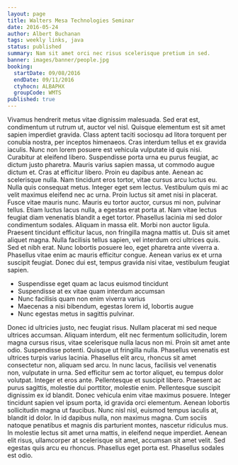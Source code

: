 ```yaml
---
layout: page
title: Walters Mesa Technologies Seminar
date: 2016-05-24
author: Albert Buchanan
tags: weekly links, java
status: published
summary: Nam sit amet orci nec risus scelerisque pretium in sed.
banner: images/banner/people.jpg
booking:
  startDate: 09/08/2016
  endDate: 09/11/2016
  ctyhocn: ALBAPHX
  groupCode: WMTS
published: true
---
```

Vivamus hendrerit metus vitae dignissim malesuada. Sed erat est, condimentum ut rutrum ut, auctor vel nisl. Quisque elementum est sit amet sapien imperdiet gravida. Class aptent taciti sociosqu ad litora torquent per conubia nostra, per inceptos himenaeos. Cras interdum tellus et ex gravida iaculis. Nunc non lorem posuere est vehicula vulputate id quis nisi. Curabitur at eleifend libero. Suspendisse porta urna eu purus feugiat, ac dictum justo pharetra. Mauris varius sapien massa, ut commodo augue dictum et. Cras at efficitur libero. Proin eu dapibus ante. Aenean ac scelerisque nulla. Nam tincidunt eros tortor, vitae cursus arcu luctus eu. Nulla quis consequat metus. Integer eget sem lectus. Vestibulum quis mi ac velit maximus eleifend nec ac urna.
Proin luctus sit amet nisi in placerat. Fusce vitae mauris nunc. Mauris eu tortor auctor, cursus mi non, pulvinar tellus. Etiam luctus lacus nulla, a egestas erat porta at. Nam vitae lectus feugiat diam venenatis blandit a eget tortor. Phasellus lacinia mi sed dolor condimentum sodales. Aliquam in massa elit. Morbi non auctor ligula. Praesent tincidunt efficitur lacus, non fringilla magna mattis ut. Duis sit amet aliquet magna. Nulla facilisis tellus sapien, vel interdum orci ultrices quis. Sed et nibh erat. Nunc lobortis posuere leo, eget pharetra ante viverra a. Phasellus vitae enim ac mauris efficitur congue. Aenean varius ex et urna suscipit feugiat. Donec dui est, tempus gravida nisi vitae, vestibulum feugiat sapien.

* Suspendisse eget quam ac lacus euismod tincidunt
* Suspendisse at ex vitae quam interdum accumsan
* Nunc facilisis quam non enim viverra varius
* Maecenas a nisi bibendum, egestas lorem id, lobortis augue
* Nunc egestas metus in sagittis pulvinar.

Donec id ultricies justo, nec feugiat risus. Nullam placerat mi sed neque ultrices accumsan. Aliquam interdum, elit nec fermentum sollicitudin, lorem magna cursus risus, vitae scelerisque nulla lacus non mi. Proin sit amet ante odio. Suspendisse potenti. Quisque ut fringilla nulla. Phasellus venenatis est ultrices turpis varius lacinia. Phasellus elit arcu, rhoncus sit amet consectetur non, aliquam sed arcu. In nunc lacus, facilisis vel venenatis non, vulputate in urna. Sed efficitur sem ac tortor aliquet, eu tempus dolor volutpat.
Integer et eros ante. Pellentesque et suscipit libero. Praesent ac purus sagittis, molestie dui porttitor, molestie enim. Pellentesque suscipit dignissim ex id blandit. Donec vehicula enim vitae maximus posuere. Integer tincidunt sapien vel ipsum porta, id gravida orci elementum. Aenean lobortis sollicitudin magna ut faucibus. Nunc nisl nisl, euismod tempus iaculis at, blandit id dolor. In id dapibus nulla, non maximus magna. Cum sociis natoque penatibus et magnis dis parturient montes, nascetur ridiculus mus. In molestie lectus sit amet urna mattis, in eleifend neque imperdiet. Aenean elit risus, ullamcorper at scelerisque sit amet, accumsan sit amet velit. Sed egestas quis arcu eu rhoncus. Phasellus eget porta est. Phasellus sodales est odio.

